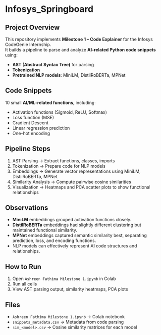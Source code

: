 # Infosys_Springboard

## Project Overview
This repository implements **Milestone 1 – Code Explainer** for the Infosys CodeGenie Internship.  
It builds a pipeline to parse and analyze **AI-related Python code snippets** using:
- **AST (Abstract Syntax Tree)** for parsing
- **Tokenization**
- **Pretrained NLP models**: MiniLM, DistilRoBERTa, MPNet

## Code Snippets
10 small **AI/ML-related functions**, including:
- Activation functions (Sigmoid, ReLU, Softmax)
- Loss function (MSE)
- Gradient Descent
- Linear regression prediction
- One-hot encoding

## Pipeline Steps
1. AST Parsing → Extract functions, classes, imports  
2. Tokenization → Prepare code for NLP models  
3. Embeddings → Generate vector representations using MiniLM, DistilRoBERTa, MPNet  
4. Similarity Analysis → Compute pairwise cosine similarities  
5. Visualization → Heatmaps and PCA scatter plots to show functional relationships

## Observations
- **MiniLM** embeddings grouped activation functions closely.  
- **DistilRoBERTa** embeddings had slightly different clustering but maintained functional similarity.  
- **MPNet** embeddings captured semantic similarity best, separating prediction, loss, and encoding functions.  
- NLP models can effectively represent AI code structures and relationships.

## How to Run
1. Open `Ashreen Fathima Milestone 1.ipynb` in Colab  
2. Run all cells  
3. View AST parsing output, similarity heatmaps, PCA plots  

## Files
- `Ashreen Fathima Milestone 1.ipynb` → Colab notebook  
- `snippets_metadata.csv` → Metadata from code parsing  
- `sim_<model>.csv` → Cosine similarity matrices for each model
